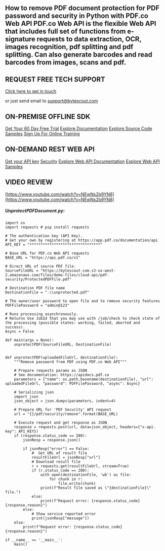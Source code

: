 ## How to remove PDF document protection for PDF password and security in Python with PDF.co Web API PDF.co Web API is the flexible Web API that includes full set of functions from e-signature requests to data extraction, OCR, images recognition, pdf splitting and pdf splitting. Can also generate barcodes and read barcodes from images, scans and pdf.

## REQUEST FREE TECH SUPPORT

[Click here to get in touch](https://bytescout.zendesk.com/hc/en-us/requests/new?subject=PDF.co%20Web%20API%20Question)

or just send email to [support@bytescout.com](mailto:support@bytescout.com?subject=PDF.co%20Web%20API%20Question) 

## ON-PREMISE OFFLINE SDK 

[Get Your 60 Day Free Trial](https://bytescout.com/download/web-installer?utm_source=github-readme)
[Explore Documentation](https://bytescout.com/documentation/index.html?utm_source=github-readme)
[Explore Source Code Samples](https://github.com/bytescout/ByteScout-SDK-SourceCode/)
[Sign Up For Online Training](https://academy.bytescout.com/)


## ON-DEMAND REST WEB API

[Get your API key](https://app.pdf.co/signup?utm_source=github-readme)
[Security](https://pdf.co/security)
[Explore Web API Documentation](https://apidocs.pdf.co?utm_source=github-readme)
[Explore Web API Samples](https://github.com/bytescout/ByteScout-SDK-SourceCode/tree/master/PDF.co%20Web%20API)

## VIDEO REVIEW

[https://www.youtube.com/watch?v=NEwNs2b9YN8](https://www.youtube.com/watch?v=NEwNs2b9YN8)




<!-- code block begin -->

##### **UnprotectPDFDocument.py:**
    
```
import os
import requests # pip install requests

# The authentication key (API Key).
# Get your own by registering at https://app.pdf.co/documentation/api
API_KEY = "********************************"

# Base URL for PDF.co Web API requests
BASE_URL = "https://api.pdf.co/v1"

# Direct URL of source PDF file.
SourceFileURL = "https://bytescout-com.s3-us-west-2.amazonaws.com/files/demo-files/cloud-api/pdf-security/ProtectedPDFFile.pdf"

# Destination PDF file name
DestinationFile = ".\\unprotected.pdf"

# The owner/user password to open file and to remove security features
PDFFilePassword = "admin@123"

# Runs processing asynchronously. 
# Returns Use JobId that you may use with /job/check to check state of the processing (possible states: working, failed, aborted and success).
Async = False

def main(args = None):
    unprotectPDF(SourceFileURL, DestinationFile)


def unprotectPDF(uploadedFileUrl, destinationFile):
    """Remove password from PDF using PDF.co Web API"""

    # Prepare requests params as JSON
    # See documentation: https://apidocs.pdf.co
    parameters = {"name": os.path.basename(destinationFile), "url": uploadedFileUrl, "password": PDFFilePassword, "async": Async}

    # Serializing json
    import json
    json_object = json.dumps(parameters, indent=4)

    # Prepare URL for 'PDF Security' API request
    url = "{}/pdf/security/remove".format(BASE_URL)

    # Execute request and get response as JSON
    response = requests.post(url, data=json_object, headers={"x-api-key": API_KEY})
    if (response.status_code == 200):
        jsonResp = response.json()

        if jsonResp["error"] == False:
            #  Get URL of result file
            resultFileUrl = jsonResp["url"]
            # Download result file
            r = requests.get(resultFileUrl, stream=True)
            if (r.status_code == 200):
                with open(destinationFile, 'wb') as file:
                    for chunk in r:
                        file.write(chunk)
                print(f"Result file saved as \"{destinationFile}\" file.")
            else:
                print(f"Request error: {response.status_code} {response.reason}")
        else:
            # Show service reported error
            print(jsonResp["message"])
    else:
        print(f"Request error: {response.status_code} {response.reason}")

if __name__ == '__main__':
    main()
```

<!-- code block end -->
